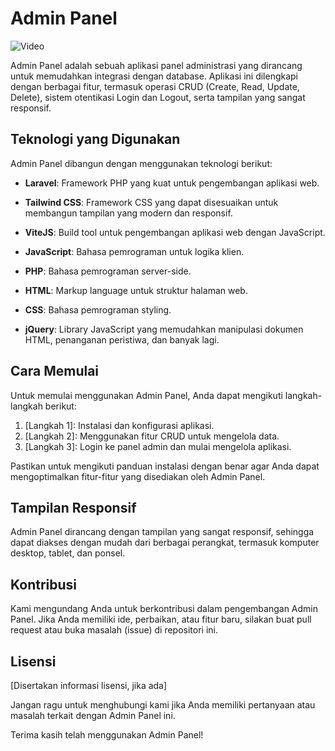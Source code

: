 # Admin Panel

![Video](https://drive.google.com/file/d/1ALwgUZX9urv_yzG1aWr8gmCj7hcPD8ni/view?usp=drive_link)

Admin Panel adalah sebuah aplikasi panel administrasi yang dirancang untuk memudahkan integrasi dengan database. Aplikasi ini dilengkapi dengan berbagai fitur, termasuk operasi CRUD (Create, Read, Update, Delete), sistem otentikasi Login dan Logout, serta tampilan yang sangat responsif.

## Teknologi yang Digunakan

Admin Panel dibangun dengan menggunakan teknologi berikut:

- **Laravel**: Framework PHP yang kuat untuk pengembangan aplikasi web.

- **Tailwind CSS**: Framework CSS yang dapat disesuaikan untuk membangun tampilan yang modern dan responsif.

- **ViteJS**: Build tool untuk pengembangan aplikasi web dengan JavaScript.

- **JavaScript**: Bahasa pemrograman untuk logika klien.

- **PHP**: Bahasa pemrograman server-side.

- **HTML**: Markup language untuk struktur halaman web.

- **CSS**: Bahasa pemrograman styling.

- **jQuery**: Library JavaScript yang memudahkan manipulasi dokumen HTML, penanganan peristiwa, dan banyak lagi.

## Cara Memulai

Untuk memulai menggunakan Admin Panel, Anda dapat mengikuti langkah-langkah berikut:

1. [Langkah 1]: Instalasi dan konfigurasi aplikasi.
2. [Langkah 2]: Menggunakan fitur CRUD untuk mengelola data.
3. [Langkah 3]: Login ke panel admin dan mulai mengelola aplikasi.

Pastikan untuk mengikuti panduan instalasi dengan benar agar Anda dapat mengoptimalkan fitur-fitur yang disediakan oleh Admin Panel.

## Tampilan Responsif

Admin Panel dirancang dengan tampilan yang sangat responsif, sehingga dapat diakses dengan mudah dari berbagai perangkat, termasuk komputer desktop, tablet, dan ponsel.

## Kontribusi

Kami mengundang Anda untuk berkontribusi dalam pengembangan Admin Panel. Jika Anda memiliki ide, perbaikan, atau fitur baru, silakan buat pull request atau buka masalah (issue) di repositori ini.

## Lisensi

[Disertakan informasi lisensi, jika ada]

Jangan ragu untuk menghubungi kami jika Anda memiliki pertanyaan atau masalah terkait dengan Admin Panel ini.

Terima kasih telah menggunakan Admin Panel!
